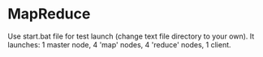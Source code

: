 # MapReduce
Use start.bat file for test launch (change text file directory to your own).
It launches: 1 master node, 4 'map' nodes, 4 'reduce' nodes, 1 client.
